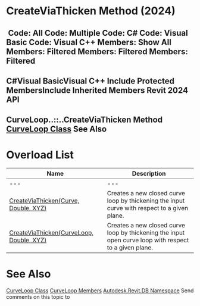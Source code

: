 # CreateViaThicken Method (2024)

﻿
 Code: All Code: Multiple Code: C# Code: Visual Basic Code: Visual C++  Members: Show All Members: Filtered Members: Filtered Members: Filtered   
---  
C#Visual BasicVisual C++
Include Protected MembersInclude Inherited Members
Revit 2024 API  
---  
CurveLoop..::..CreateViaThicken Method   
[CurveLoop Class](84824924-cb89-9e20-de6e-3461f429dfd6.md "CurveLoop Class") See Also  
---  
# Overload List
| Name | Description |
| --- | --- |
| --- | --- | --- |
| [CreateViaThicken(Curve, Double, XYZ)](596ccb71-a32f-0a01-8366-58619263c733.md "CreateViaThicken Method \(Curve, Double, XYZ\)") | Creates a new closed curve loop by thickening the input curve with respect to a given plane. |
| [CreateViaThicken(CurveLoop, Double, XYZ)](1755d6bf-5993-58dd-a966-98c83ef86891.md "CreateViaThicken Method \(CurveLoop, Double, XYZ\)") | Creates a new closed curve loop by thickening the input open curve loop with respect to a given plane. |

# See Also
[CurveLoop Class](84824924-cb89-9e20-de6e-3461f429dfd6.md "CurveLoop Class")
[CurveLoop Members](285db73e-4339-644b-beb9-facb19c33d7f.md "CurveLoop Members")
[Autodesk.Revit.DB Namespace](87546ba7-461b-c646-cbb1-2cb8f5bff8b2.md "Autodesk.Revit.DB Namespace")
Send comments on this topic to 